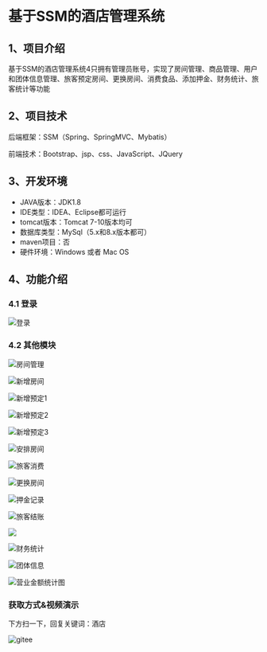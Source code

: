 # 基于SSM的酒店管理系统

## 1、项目介绍

基于SSM的酒店管理系统4只拥有管理员账号，实现了房间管理、商品管理、用户和团体信息管理、旅客预定房间、更换房间、消费食品、添加押金、财务统计、旅客统计等功能


## 2、项目技术

后端框架：SSM（Spring、SpringMVC、Mybatis）

前端技术：Bootstrap、jsp、css、JavaScript、JQuery

## 3、开发环境

- JAVA版本：JDK1.8
- IDE类型：IDEA、Eclipse都可运行
- tomcat版本：Tomcat 7-10版本均可
- 数据库类型：MySql（5.x和8.x版本都可） 
- maven项目：否
- 硬件环境：Windows 或者 Mac OS


## 4、功能介绍

### 4.1 登录

![登录](https://project-images-1256969109.cos.ap-chongqing.myqcloud.com/Typora-Images/202208071654774.jpg)

### 4.2 其他模块

![房间管理](https://project-images-1256969109.cos.ap-chongqing.myqcloud.com/Typora-Images/202208071654025.jpg)

![新增房间](https://project-images-1256969109.cos.ap-chongqing.myqcloud.com/Typora-Images/202208071654332.jpg)

![新增预定1](https://project-images-1256969109.cos.ap-chongqing.myqcloud.com/Typora-Images/202208071654254.jpg)

![新增预定2](https://project-images-1256969109.cos.ap-chongqing.myqcloud.com/Typora-Images/202208071654839.jpg)

![新增预定3](https://project-images-1256969109.cos.ap-chongqing.myqcloud.com/Typora-Images/202208071654794.jpg)

![安排房间](https://project-images-1256969109.cos.ap-chongqing.myqcloud.com/Typora-Images/202208071655747.jpg)

![旅客消费](https://project-images-1256969109.cos.ap-chongqing.myqcloud.com/Typora-Images/202208071654292.jpg)

![更换房间](https://project-images-1256969109.cos.ap-chongqing.myqcloud.com/Typora-Images/202208071654208.jpg)

![押金记录](https://project-images-1256969109.cos.ap-chongqing.myqcloud.com/Typora-Images/202208071655723.jpg)

![旅客结账](https://project-images-1256969109.cos.ap-chongqing.myqcloud.com/Typora-Images/202208071654462.jpg)

![](https://project-images-1256969109.cos.ap-chongqing.myqcloud.com/Typora-Images/202208071655993.jpeg)

![财务统计](https://project-images-1256969109.cos.ap-chongqing.myqcloud.com/Typora-Images/202208071655142.jpg)

![团体信息](https://project-images-1256969109.cos.ap-chongqing.myqcloud.com/Typora-Images/202208071655600.jpg)

![营业金额统计图](https://project-images-1256969109.cos.ap-chongqing.myqcloud.com/Typora-Images/202208071655653.jpg)

### 获取方式&视频演示

下方扫一下，回复关键词：酒店

![gitee](https://project-images-1256969109.cos.ap-chongqing.myqcloud.com/Typora-Images/202309291447341.png)

